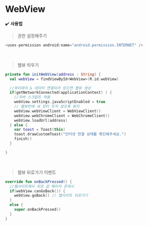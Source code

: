 # WebView 



✔️ **사용법**

> 권한 설정해주기

~~~kotlin
<uses-permission android:name="android.permission.INTERNET" />
~~~

<br>

> 웹뷰 띄우기

~~~kotlin
private fun initWebView(address : String) {
  val webView = findViewById<WebView>(R.id.webView)

  //와이파이 & 데이터 연결되어 있으면 웹뷰 생성
  if(getNetworkConnected(applicationContext) ) {
    //자바 스크립트 허용
    webView.settings.javaScriptEnabled = true
    // 웹뷰안에 새 창이 뜨지 않도록 방지
    webView.webViewClient = WebViewClient()
    webView.webChromeClient = WebChromeClient()
    webView.loadUrl(address)
  } else {
    var toast = Toast(this)
    toast.drawCustomToast("인터넷 연결 상태를 확인해주세요.")
    finish()
  }

}
~~~

<br>

> 웹뷰 뒤로가기 이벤트

~~~kotlin
override fun onBackPressed() {
  //웹사이트에서 뒤로 갈 페이지 존재시
  if(webView.canGoBack()) {
    webView.goBack() // 웹사이트 뒤로가기
  }
  else {
    super.onBackPressed()
  }
}
~~~

<br>

<br>